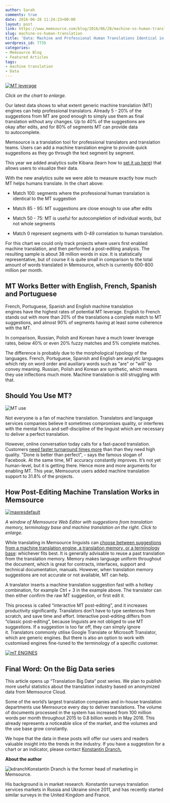 ```yaml
---
author: Sarah
comments: true
date: 2016-06-28 11:24:23+00:00
layout: post
link: https://www.memsource.com/blog/2016/06/28/machine-vs-human-translation/
slug: machine-vs-human-translation
title: 'Data: Machine and Professional Human Translations Identical in 5 - 20% cases'
wordpress_id: 7735
categories:
- Memsource Blog
- Featured Articles
tags:
- machine translation
- Data
---
```


[![MT leverage](/wp-content/uploads/2016/06/MT-leverage-1024x397.png)](/wp-content/uploads/2016/06/MT-leverage.png)


_Click on the chart to enlarge._


Our latest data shows to what extent generic machine translation (MT) engines can help professional translators. Already 5 - 20% of the suggestions from MT are good enough to simply use them as final translation without any changes. Up to 40% of the suggestions are okay after edits, and for 80% of segments MT can provide data to autocomplete. <!-- more -->

Memsource is a translation tool for professional translators and translation teams. Users can add a machine translation engine to provide quick suggestions as they go through the text segment by segment.

This year we added analytics suite Kibana (learn how to [set it up here](http://wiki.memsource.com/wiki/Kibana)) that allows users to visualize their data.


With the new analytics suite we were able to measure exactly how much MT helps humans translate. In the chart above:



 	
  * Match 100: segments where the professional human translation is identical to the MT suggestion

 	
  * Match 85 - 95: MT suggestions are close enough to use after edits

 	
  * Match 50 - 75: MT is useful for autocompletion of individual words, but not whole segments

 	
  * Match 0 represent segments with 0-49 correlation to human translation.


For this chart we could only track projects where users first enabled machine translation, and then performed a post-editing analysis. The resulting sample is about 38 million words in size. It is statistically representative, but of course it is quite small in comparison to the total amount of words translated in Memsource, which is currently 600-800 million per month.




## MT Works Better with English, French, Spanish and Portuguese


French, Portuguese, Spanish and English machine translation engines have the highest rates of potential MT leverage. English to French stands out with more than 20% of the translations a complete match to MT suggestions, and almost 90% of segments having at least some coherence with the MT.

In comparison, Russian, Polish and Korean have a much lower leverage rates, below 40% or even 20% fuzzy matches and 5% complete matches.

The difference is probably due to the morphological typology of the languages. French, Portuguese, Spanish and English are analytic languages which rely on word order and auxiliary words such as "are" or "will" to convey meaning. Russian, Polish and Korean are synthetic, which means they use inflections much more. Machine translation is still struggling with that.






## Should You Use MT?


![MT use](/wp-content/uploads/2016/06/MT-use.png)

Not everyone is a fan of machine translation. Translators and language services companies believe it sometimes compromises quality, or interferes with the mental focus and self-discipline of the linguist which are necessary to deliver a perfect translation.

However, online conversation today calls for a fast-paced translation. Customers [need faster turnaround times more](/3-key-trends-from-locworld-dublin/) than than they need high quality. "Done is better than perfect", - says the famous slogan of Facebook. At the same time, MT accuracy constantly improves. It’s not yet human-level, but it is getting there. Hence more and more arguments for enabling MT. This year, Memsource users added machine translation support to 31.8% of the projects.




## How Post-Editing Machine Translation Works in Memsource


[![maxresdefault](/wp-content/uploads/2016/06/maxresdefault.jpg)](/wp-content/uploads/2016/06/maxresdefault.jpg)

_A window of Memsource Web Editor with suggestions from translation memory, terminology base and machine translation on the right. Click to enlarge._



While translating in Memsource linguists can [choose between suggestions from a machine translation engine, a translation memory, or a terminology base](https://www.youtube.com/watch?v=H-Qhr_qMFgs&list=PLocQIdQCOZfSLwW5ut7AxrhomxqREDcOp&index=2): whichever fits best. It is generally advisable to reuse a past translation from the translation memory. Memory makes language uniform throughout the document, which is great for contracts, interfaces, support and technical documentation, manuals. However, when translation memory suggestions are not accurate or not available, MT can help.

A translator inserts a machine translation suggestion fast with a hotkey combination, for example Ctrl + 3 in the example above. The translator can then either confirm the raw MT suggestion, or first edit it.

This process is called “interactive MT post-editing”, and it increases productivity significantly. Translators don’t have to type sentences from scratch, and save time and effort. Interactive post-editing differs from “classic post-editing”, because linguists are not obliged to use MT suggestions. If a suggestion is too far off, they can simply ignore it. Translators commonly utilise Google Translate or Microsoft Translator, which are generic engines. But there is also an option to work with customised engines fine-tuned to the terminology of a specific customer.

[![mT ENGINES](/wp-content/uploads/2016/06/mT-ENGINES.png)](/wp-content/uploads/2016/06/mT-ENGINES.png)




## Final Word: On the Big Data series


This article opens up “Translation Big Data” post series. We plan to publish more useful statistics about the translation industry based on anonymized data from Memsource Cloud.

Some of the world’s largest translation companies and in-house translation departments use Memsource every day to deliver translations. The volume of documents processed in the system has increased from 100 million words per month throughout 2015 to 0.8 billion words in May 2016. This already represents a noticeable slice of the market, and the volumes and the use base grow constantly.

We hope that the data in these posts will offer our users and readers valuable insight into the trends in the industry. If you have a suggestion for a chart or an indicator, please contact [Konstantin Dranch.](mailto:konstantin@memsource.com)


**About the author**

![kdranch](/wp-content/uploads/2014/08/kdranch.jpg)Konstantin Dranch is the former head of marketing in Memsource. 

His background is in market research. Konstantin surveys translation services markets in Russia and Ukraine since 2011, and has recently started similar surveys in the United Kingdom and France.


